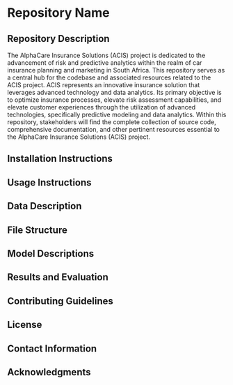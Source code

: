 # Repository Name

## Repository Description
 The AlphaCare Insurance Solutions (ACIS) project is dedicated to the advancement of risk and predictive analytics within the realm of car insurance planning and marketing in South Africa. This repository serves as a central hub for the codebase and associated resources related to the ACIS project. 
ACIS represents an innovative insurance solution that leverages advanced technology and data analytics. Its primary objective is to optimize insurance processes, elevate risk assessment capabilities, and elevate customer experiences through the utilization of advanced technologies, specifically predictive modeling and data analytics. Within this repository, stakeholders will find the complete collection of source code, comprehensive documentation, and other pertinent resources essential to the AlphaCare Insurance Solutions (ACIS) project.

## Installation Instructions

## Usage Instructions

## Data Description

## File Structure

## Model Descriptions

## Results and Evaluation

## Contributing Guidelines

## License

## Contact Information

## Acknowledgments
